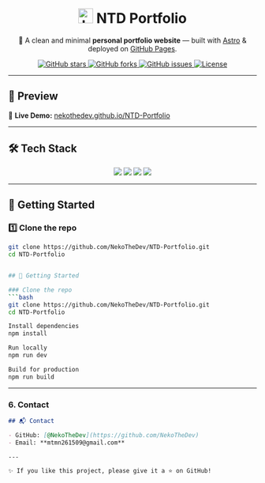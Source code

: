 <h1 align="center">
  <img src="https://i.pinimg.com/736x/d0/0d/33/d00d33afbe4c3af1b3bd2ab0086e3a71.jpg" alt="Logo" width="30" height="30">
  NTD Portfolio
</h1>



<p align="center">
  🚀 A clean and minimal <b>personal portfolio website</b> — built with 
  <a href="https://astro.build/">Astro</a> & deployed on <a href="https://pages.github.com/">GitHub Pages</a>.
</p>

<p align="center">
  <a href="https://github.com/NekoTheDev/NTD-Portfolio/stargazers">
    <img src="https://img.shields.io/github/stars/NekoTheDev/NTD-Portfolio?style=social" alt="GitHub stars"/>
  </a>
  <a href="https://github.com/NekoTheDev/NTD-Portfolio/network/members">
    <img src="https://img.shields.io/github/forks/NekoTheDev/NTD-Portfolio?style=social" alt="GitHub forks"/>
  </a>
  <a href="https://github.com/NekoTheDev/NTD-Portfolio/issues">
    <img src="https://img.shields.io/github/issues/NekoTheDev/NTD-Portfolio" alt="GitHub issues"/>
  </a>
  <a href="./LICENSE">
    <img src="https://img.shields.io/github/license/NekoTheDev/NTD-Portfolio" alt="License"/>
  </a>
</p>

---

## 📸 Preview

🔗 **Live Demo:** [nekothedev.github.io/NTD-Portfolio](https://nekothedev.github.io/NTD-Portfolio/)

---

## 🛠️ Tech Stack

<p align="center">
  <img src="https://img.shields.io/badge/Astro-FF5D01?style=for-the-badge&logo=astro&logoColor=white" />
  <img src="https://img.shields.io/badge/Tailwind_CSS-06B6D4?style=for-the-badge&logo=tailwindcss&logoColor=white" />
  <img src="https://img.shields.io/badge/React-20232A?style=for-the-badge&logo=react&logoColor=61DAFB" />
  <img src="https://img.shields.io/badge/GitHub_Pages-222222?style=for-the-badge&logo=github&logoColor=white" />
</p>

---


## 🚀 Getting Started

### 1️⃣ Clone the repo
```bash
git clone https://github.com/NekoTheDev/NTD-Portfolio.git
cd NTD-Portfolio


## 🚀 Getting Started

### Clone the repo
```bash
git clone https://github.com/NekoTheDev/NTD-Portfolio.git
cd NTD-Portfolio

Install dependencies
npm install

Run locally
npm run dev

Build for production
npm run build
```

---

### 6. Contact  
```markdown
## 📬 Contact

- GitHub: [@NekoTheDev](https://github.com/NekoTheDev)  
- Email: **mtmn261509@gmail.com**

---

✨ If you like this project, please give it a ⭐ on GitHub!
```

